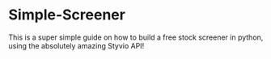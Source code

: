 # Simple-Screener
 This is a super simple guide on how to build a free stock screener in python, using the absolutely amazing Styvio API!
